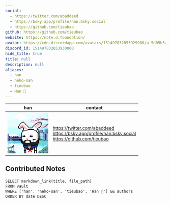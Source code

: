 ```yaml
---
social: 
  - https://twitter.com/abaddeed
  - https://bsky.app/profile/han.bsky.social
  - https://github.com/tieubao
github: https://github.com/tieubao
website: https://note.d.foundation/
avatar: https://cdn.discordapp.com/avatars/151497832853929986/a_5d05b5a57ec0dfbc2e06ff82420ab1fb
discord_id: 151497832853930000
hide_title: true
title: null
description: null
aliases: 
  - han
  - neko-san
  - tieubao
  - Han 🐸
---
```

<div class="profile"/>

| han                                                                                                          | contact                                                                                                |
| ------------------------------------------------------------------------------------------------------------ | ------------------------------------------------------------------------------------------------------ |
| ![](assets/han_a_5d05b5a57ec0dfbc2e06ff82420ab1fb.gif) | https://twitter.com/abaddeed<br>https://bsky.app/profile/han.bsky.social<br>https://github.com/tieubao |

## Contributed Notes

```dsql-list
SELECT markdown_link(title, file_path)
FROM vault
WHERE ['han', 'neko-san', 'tieubao', 'Han 🐸'] && authors
ORDER BY date DESC
```
